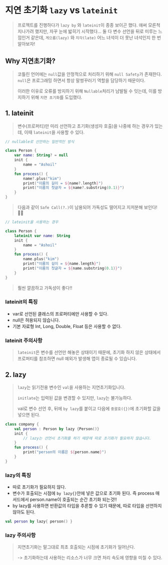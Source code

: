 # 지연 초기화 `lazy` vs `lateinit`

> 프로젝트를 진행하다가 `lazy by` 와 `lateinit`이 종종 보이곤 했다. 애써 모른척 지나가려 했지만, 자꾸 눈에 밟히기 시작했다... 둘 다 변수 선언을 뒤로 미루는 느낌인거 같은데, `게으름(lazy)` 와 `지각(late)` 어느 녀석이 더 못난 녀석인지 한 번 알아보자!



## Why 지연초기화?

> 코틀린 언어에는 `null`값을 안정적으로 처리하기 위해 `null Safety`가 존재한다. `null`은 프로그래밍 하면서 항상 말썽꾸러기 역할을 담당하기 때문이다.
>
> 이러한 이유로 오류를 방지하기 위해 `Nullable`처리가 남발될 수 잇는데, 이를 방지하기 위해 `지연 초기화`를 도입했다.



## 1. lateinit

> 변수(프로퍼티)만 미리 선언하고 초기화(생성자 호출)을 나중에 하는 경우가 있는데, 이때 `lateinit`을 사용할 수 있다.

```kotlin
// nullable로 선언하는 일반적인 방식

class Person {
    var name: String? = null
    init {
        name = "Ashoil"
    }
    fun process() {
        name?.plus("kim")
        print("이름의 길이 = ${name?.length}")
        print("이름의 첫글자 = ${name?.substring(0.1)}")
    }
}
```

> 다음과 같이 `Safe Call(?.)`이 남용되어 가독성도 떨어지고 지저분해 보인다! 🤸‍♂️



```kotlin
// lateinit을 사용하는 경우

class Person {
    lateinit var name: String
    init {
        name = "Ashoil"
    }
    fun process() {
        name.plus("kim")
        print("이름의 길이 = ${name.length}")
        print("이름의 첫글자 = ${name.substring(0.1)}")
    }
}
```

> 훨씬 깔끔하고 가독성이 좋다!!



### lateinit의 특징

- var로 선언된 클래스의 프로퍼티에만 사용할 수 있다.
- null은 허용되지 않습니다.
- 기본 자료형 Int, Long, Double, Float 등은 사용할 수 없다.



### lateinit 주의사항

> `lateinit`은 변수를 선언만 해놓은 상태이기 때문에, 초기화 하지 않은 상태에서 프로퍼티를 참조하면 null 예외가 발생해 앱이 종료될 수 있습니다.





## 2. lazy

>`lazy`는 읽기전용 변수인 `val`을 사용하는 지연초기화입니다.
>
>`initlate`는 입력된 값을 변경할 수 있지만, `lazy`는 불가능하다.
>
>val로 변수 선언 후, 뒤에 `by lazy`를 붙이고 다음에 `중괄호({})`에 초기화할 값을 넣으면 된다.



```kotlin
class company {
    val person : Person by lazy {Person()}
    init {
        // lazy는 선언시 초기화를 하기 때문에 따로 초기화가 필요하지 않습니다.
    }
    fun process() {
        print("person의 이름은 ${person.name}")
    }
}
```



### lazy의 특징

- 따로 초기화가 필요하지 않다.
- 변수가 호출되는 시점에 `by lazy{}`안에 넣은 값으로 초기화 된다. 즉 process 매서드에서 person.name이 호출되는 순간 초기화 되는것!!
- by lazy를 사용하면 반환값의 타입을 추론할 수 있기 때문에, 따로 타입을 선언하지 않아도 된다.

```kotlin
val person by lazy{ person() }
```



### lazy 주의사항

> 지연초기화는 말그대로 최초 호출되는 시점에 초기화가 일어난다.  
>
> -> 초기화하는데 사용하는 리소스가 너무 크면 처리 속도에 영향을 미칠 수 있다.